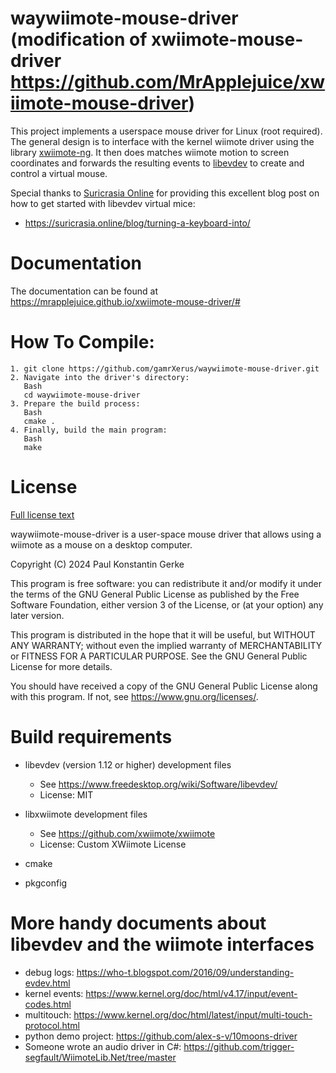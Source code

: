 # waywiimote-mouse-driver (modification of xwiimote-mouse-driver https://github.com/MrApplejuice/xwiimote-mouse-driver)

This project implements a userspace mouse driver for Linux (root required).
The general design is to interface with the kernel wiimote driver using
the library [xwiimote-ng](https://github.com/dev-0x7C6/xwiimote-ng). It then does
matches wiimote motion to screen coordinates and forwards the resulting events
to [libevdev](https://www.freedesktop.org/wiki/Software/libevdev/) to
create and control a virtual mouse.

Special thanks to [Suricrasia Online](https://suricrasia.online/) for providing 
this excellent blog post on how to get started with libevdev virtual mice:

- https://suricrasia.online/blog/turning-a-keyboard-into/

# Documentation

The documentation can be found at https://mrapplejuice.github.io/xwiimote-mouse-driver/#

# How To Compile:
    1. git clone https://github.com/gamrXerus/waywiimote-mouse-driver.git
    2. Navigate into the driver's directory:
       Bash
       cd waywiimote-mouse-driver
    3. Prepare the build process:
       Bash
       cmake .
    4. Finally, build the main program:
       Bash
       make

# License

[Full license text](LICENSE.md)

waywiimote-mouse-driver is a user-space mouse driver that allows using a wiimote
as a mouse on a desktop computer.

Copyright (C) 2024  Paul Konstantin Gerke

This program is free software: you can redistribute it and/or modify
it under the terms of the GNU General Public License as published by
the Free Software Foundation, either version 3 of the License, or
(at your option) any later version.

This program is distributed in the hope that it will be useful,
but WITHOUT ANY WARRANTY; without even the implied warranty of
MERCHANTABILITY or FITNESS FOR A PARTICULAR PURPOSE.  See the
GNU General Public License for more details.

You should have received a copy of the GNU General Public License
along with this program.  If not, see <https://www.gnu.org/licenses/>.

# Build requirements

- libevdev (version 1.12 or higher) development files 

    - See https://www.freedesktop.org/wiki/Software/libevdev/
    - License: MIT

- libxwiimote development files

    - See https://github.com/xwiimote/xwiimote
    - License: Custom XWiimote License  

- cmake
- pkgconfig

# More handy documents about libevdev and the wiimote interfaces

- debug logs: https://who-t.blogspot.com/2016/09/understanding-evdev.html
- kernel events: https://www.kernel.org/doc/html/v4.17/input/event-codes.html
- multitouch: https://www.kernel.org/doc/html/latest/input/multi-touch-protocol.html
- python demo project: https://github.com/alex-s-v/10moons-driver
- Someone wrote an audio driver in C#: https://github.com/trigger-segfault/WiimoteLib.Net/tree/master
